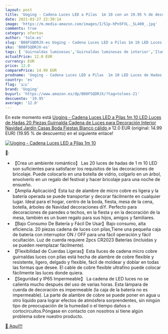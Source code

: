 ```yaml
---
layout: post
title: 'Uoging - Cadena Luces LED a Pilas  1m 10 con un 19.95 % de descuento'
date: 2021-03-27 22:39:14
image: 'https://m.media-amazon.com/images/I/51p-hPn5FVL._SL400_.jpg'
comments: true
category: ofertas
author: 'tole.es'
slug: 'B08FSQDRJX-es Uoging - Cadena Luces LED a Pilas 1m 10 LED Luces de Hadas...'
sku: 'B08FSQDRJX-es'
tags: [ 'Guirnaldas luminosas','Guirnaldas luminosas de interior','Iluminación','navidad','uoging', ]
actualPrice: 12.0 EUR
currency: EUR
price: 12.0
comparePrice: 14.99 EUR
prodname: 'Uoging - Cadena Luces LED a Pilas  1m 10 LED Luces de Hadas 20 Piezas  Guirnalda Cadena de Luces para Decoración  Interior  Navidad  Jardín  Casas  Boda  Fiestas  Blanco cálido '
country: 'es'
flag: '🇪🇸'
brand: 'Uoging'
buyurl: 'https://www.amazon.es/dp/B08FSQDRJX/?tag=tolees-21'
descuento: '19.95'
average: '12.0'
---
```


En este momento está [Uoging - Cadena Luces LED a Pilas  1m 10 LED Luces de Hadas 20 Piezas  Guirnalda Cadena de Luces para Decoración  Interior  Navidad  Jardín  Casas  Boda  Fiestas  Blanco cálido ](https://www.amazon.es/dp/B08FSQDRJX/?tag=tolees-21) a 12.0 EUR (original: 14.99 EUR) (19.95 %  de descuento) en el siguiente enlace!

[![Uoging - Cadena Luces LED a Pilas  1m 10](https://m.media-amazon.com/images/I/51p-hPn5FVL._SL400_.jpg)](https://www.amazon.es/dp/B08FSQDRJX/?tag=tolees-21)

🔎:

- 【Crea un ambiente romántico】 Las 20 luces de hadas de 1 m 10 LED son suficientes para satisfacer los requisitos de las decoraciones de bricolaje. Puede colocarlo en una botella de vidrio, colgarlo en un árbol, envolverlo en un regalo del festival y hacer bricolaje para una noche de ensueño.
- 【Amplia Aplicación】Esta luz de alambre de micro cobre es ligera y la batería operada se puede transportar y decorar fácilmente en cualquier lugar. Ideal para el hogar, centro de la boda, fiesta, mesa de la cena, botella, árboles de Navidad decoraciones diY. Perfecto para decoraciones de paredes o techos, en la fiesta y en la decoración de la mesa, también es un buen regalo para sus hijos, amigos y familiares.
- 【Bajo Consumo De Batería y Fácil De Usar】Bajo consumo, alta eficiencia. 20 piezas cadena de luces con pilas,Tiene una pequeña caja de batería con interruptor ON / OFF para una fácil operación y fácil ocultación. Luz de cuerda requiere 2pcs CR2023 Baterías (incluidas y se pueden reemplazar fácilmente).
- 【Flexibilidad de Cuerdas Ligeras】Esta lluces de cadena micro cobre guirnaldas luces con pilas está hecha de alambre de cobre flexible y resistente, ligero, delgado y flexible, fácil de moldear y doblar en todas las formas que desee. El cable de cobre flexible ultrafino puede colocar fácilmente las luces donde quiera.
- 【Seguridad y IP65 Impermeable】 La cadena de LED luces no se calienta mucho después del uso de varias horas. Esta lámpara de cuerda de decoración es impermeable (la caja de la batería no es impermeable). La parte de alambre de cobre se puede poner en agua u otro líquido para lograr efectos de atmósfera sorprendentes, sin ningún tipo de preocupación de la humedad o el tiempo daños o cortocircuitos.Póngase en contacto con nosotros si tiene algún problema sobre nuestro producto.

[🛒 Aquí!!!](https://www.amazon.es/dp/B08FSQDRJX/?tag=tolees-21)
